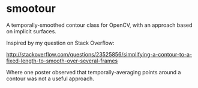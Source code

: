 smootour
========

A temporally-smoothed contour class for OpenCV, with an approach based on implicit surfaces.

Inspired by my question on Stack Overflow:

http://stackoverflow.com/questions/23525856/simplifying-a-contour-to-a-fixed-length-to-smooth-over-several-frames

Where one poster observed that temporally-averaging points around a contour was not a useful approach.


